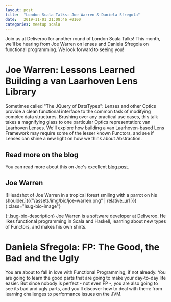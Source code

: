 ```yaml
---
layout: post
title:  "London Scala Talks: Joe Warren & Daniela Sfregola"
date:   2019-11-01 21:08:46 +0100
categories: meetup scala
---
```


Join us at Deliveroo for another round of London Scala Talks! This month, we'll be hearing from Joe Warren on lenses and Daniela Sfregola on functional programming. We look forward to seeing you!

# Joe Warren: Lessons Learned Building a van Laarhoven Lens Library

Sometimes called "The JQuery of DataTypes": Lenses and other Optics provide a clean functional interface to the common task of modifying complex data structures. Brushing over any practical use cases, this talk takes a magnifying glass to one particular Optics representation: van Laarhoven Lenses. We'll explore how building a van Laarhoven-based Lens Framework may require some of the lesser known Functors, and see if Lenses can shine a new light on how we think about Abstraction.

## Read more on the blog

You can read more about this on Joe's excellent [blog post](http://www.doscienceto.it/blog/posts/2019-12-19-optics.html).

## Joe Warren

<div markdown="1" class="lsug-bio">
![Headshot of Joe Warren in a tropical forest smiling with a parrot on his shoulder.]({{"/assets/img/bio/joe-warren.png" | relative_url }}){:class="lsug-bio-image"}

{:.lsug-bio-description}
Joe Warren is a software developer at Deliveroo. He likes functional programming in Scala and Haskell, learning about new types of Functors, and makes his own shirts.
</div>

# Daniela Sfregola: FP: The Good, the Bad and the Ugly

You are about to fall in love with Functional Programming, if not already. You are going to learn the good parts that are going to make your day-to-day life easier. But since nobody is perfect - not even FP -, you are also going to see its bad and ugly parts, and you'll discover how to deal with them: from learning challenges to performance issues on the JVM.
